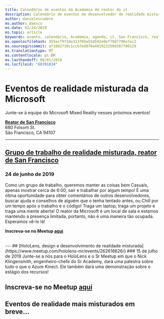 ```yaml
---
title: Calendário de eventos da Academia de reator do it
description: Calendário de eventos de desenvolvedor de realidade misturada no reator em São Francisco.
author: danielescudero
ms.author: daescu
ms.date: 02/24/2019
ms.topic: article
keywords: evento, calendário, Academia, agenda, it, San Francisco, reator
ms.openlocfilehash: 355ecf972de313769a55d592e0ef79d7796e7ec2
ms.sourcegitcommit: af1602710c1ccb7ed870a491923350d387706129
ms.translationtype: MT
ms.contentlocale: pt-BR
ms.lasthandoff: 08/01/2019
ms.locfileid: "68701834"
---
```

# <a name="microsoft-mixed-reality-events"></a>Eventos de realidade misturada da Microsoft

Junte-se à equipe do Microsoft Mixed Reality nesses próximos eventos!

**[Reator de San Francisco](https://developer.microsoft.com/reactor/#ReactorSF)**<br>
680 Folsom St.<br>
São Francisco, CA 94107


---
## <a name="mixed-reality-workgroup-san-francisco-reactorhttpsemea01safelinksprotectionoutlookcomurlhttps3a2f2fwwwmeetupcom2fhololens-mr2fdata027c017cdaescu40microsoftcom7ca8ddee063b7949a9992308d6903e62b07c72f988bf86f141af91ab2d7cd011db477c17c07c636854994961124360sdataymnaaiwvxij700mo9gj2boz4w82bgkdjdhijhytfczcfu3dreserved0"></a>[Grupo de trabalho de realidade misturada, reator de San Francisco](https://emea01.safelinks.protection.outlook.com/?url=https%3A%2F%2Fwww.meetup.com%2Fhololens-mr%2F&data=02%7C01%7Cdaescu%40microsoft.com%7Ca8ddee063b7949a9992308d6903e62b0%7C72f988bf86f141af91ab2d7cd011db47%7C1%7C0%7C636854994961124360&sdata=YmnAAiWVxIJ700mO9gj%2BOz4W8%2BgKDjDhiJhYtfCzCFU%3D&reserved=0)
### <a name="june-24-2019"></a>24 de junho de 2019
Como um grupo de trabalho, queremos manter as coisas bem Casuals, apenas mostrar cerca de 6:00, sair e trabalhar por algum tempo! É uma ótima oportunidade para obter comentários de outros desenvolvedores, buscar ajuda e conselhos de alguém que o tenha tentado antes, ou Chill por um tempo após o trabalho e o código! Traga um laptop, traga um projeto e traga uma mente aberta! O reator da Microsoft é um local de sala e estamos mantendo a presença limitada, portanto, não é uma maneira tão ocupada. Esperamos vê-lo lá!

**Inscreva-se no Meetup [aqui](https://emea01.safelinks.protection.outlook.com/?url=https%3A%2F%2Fwww.meetup.com%2Fhololens-mr%2F&data=02%7C01%7Cdaescu%40microsoft.com%7Ca8ddee063b7949a9992308d6903e62b0%7C72f988bf86f141af91ab2d7cd011db47%7C1%7C0%7C636854994961124360&sdata=YmnAAiWVxIJ700mO9gj%2BOz4W8%2BgKDjDhiJhYtfCzCFU%3D&reserved=0)**

<br>
---
## <a name="hololens-mixed-reality-design-and-developmenthttpswwwmeetupcomhololens-mrevents262616626"></a>[HoloLens, design e desenvolvimento de realidade misturada](https://www.meetup.com/hololens-mr/events/262616626/)
### <a name="july-15-2019"></a>15 de julho de 2019
Junte-se a nós para o HoloLens e o Sr Meetup em que o Nick Klingensmith, engenheiro-chefe do Sr Academy, dará uma palestra sobre tudo o que o Azure Kinect. Ele também dará uma demonstração sobre o estágio dos recursos!

**Inscreva-se no Meetup [aqui](https://www.meetup.com/hololens-mr/events/262616626/)**
<br>
---
## <a name="more-mixed-reality-events-coming-soon"></a>Eventos de realidade mais misturados em breve...
